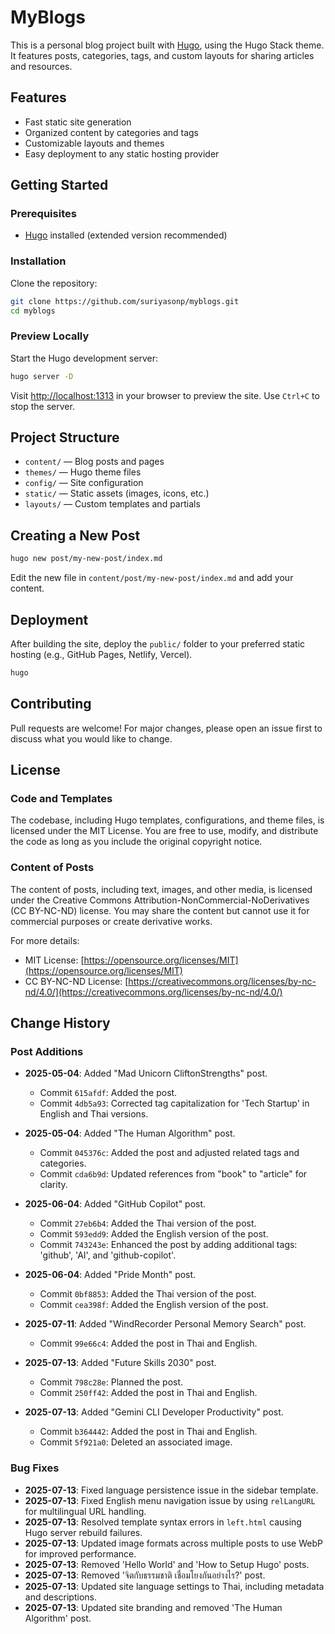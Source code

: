 # MyBlogs

This is a personal blog project built with [Hugo](https://gohugo.io/), using the Hugo Stack theme. It features posts, categories, tags, and custom layouts for sharing articles and resources.

## Features

- Fast static site generation
- Organized content by categories and tags
- Customizable layouts and themes
- Easy deployment to any static hosting provider

## Getting Started

### Prerequisites

- [Hugo](https://gohugo.io/getting-started/installing/) installed (extended version recommended)

### Installation

Clone the repository:

```bash
git clone https://github.com/suriyasonp/myblogs.git
cd myblogs
```

### Preview Locally

Start the Hugo development server:

```bash
hugo server -D
```

Visit [http://localhost:1313](http://localhost:1313) in your browser to preview the site. Use `Ctrl+C` to stop the server.

## Project Structure

- `content/` — Blog posts and pages
- `themes/` — Hugo theme files
- `config/` — Site configuration
- `static/` — Static assets (images, icons, etc.)
- `layouts/` — Custom templates and partials

## Creating a New Post

```bash
hugo new post/my-new-post/index.md
```

Edit the new file in `content/post/my-new-post/index.md` and add your content.

## Deployment

After building the site, deploy the `public/` folder to your preferred static hosting (e.g., GitHub Pages, Netlify, Vercel).

```bash
hugo
```

## Contributing

Pull requests are welcome! For major changes, please open an issue first to discuss what you would like to change.

## License

### Code and Templates
The codebase, including Hugo templates, configurations, and theme files, is licensed under the MIT License. You are free to use, modify, and distribute the code as long as you include the original copyright notice.

### Content of Posts
The content of posts, including text, images, and other media, is licensed under the Creative Commons Attribution-NonCommercial-NoDerivatives (CC BY-NC-ND) license. You may share the content but cannot use it for commercial purposes or create derivative works.

For more details:
- MIT License: [https://opensource.org/licenses/MIT](https://opensource.org/licenses/MIT)
- CC BY-NC-ND License: [https://creativecommons.org/licenses/by-nc-nd/4.0/](https://creativecommons.org/licenses/by-nc-nd/4.0/)

## Change History

### Post Additions

- **2025-05-04**: Added "Mad Unicorn CliftonStrengths" post.
  - Commit `615afdf`: Added the post.
  - Commit `4db5a93`: Corrected tag capitalization for 'Tech Startup' in English and Thai versions.

- **2025-05-04**: Added "The Human Algorithm" post.
  - Commit `045376c`: Added the post and adjusted related tags and categories.
  - Commit `cda6b9d`: Updated references from "book" to "article" for clarity.

- **2025-06-04**: Added "GitHub Copilot" post.
  - Commit `27eb6b4`: Added the Thai version of the post.
  - Commit `593edd9`: Added the English version of the post.
  - Commit `743243e`: Enhanced the post by adding additional tags: 'github', 'AI', and 'github-copilot'.

- **2025-06-04**: Added "Pride Month" post.
  - Commit `0bf8853`: Added the Thai version of the post.
  - Commit `cea398f`: Added the English version of the post.

- **2025-07-11**: Added "WindRecorder Personal Memory Search" post.
  - Commit `99e66c4`: Added the post in Thai and English.

- **2025-07-13**: Added "Future Skills 2030" post.
  - Commit `798c28e`: Planned the post.
  - Commit `250ff42`: Added the post in Thai and English.

- **2025-07-13**: Added "Gemini CLI Developer Productivity" post.
  - Commit `b364442`: Added the post in Thai and English.
  - Commit `5f921a0`: Deleted an associated image.

### Bug Fixes

- **2025-07-13**: Fixed language persistence issue in the sidebar template.
- **2025-07-13**: Fixed English menu navigation issue by using `relLangURL` for multilingual URL handling.
- **2025-07-13**: Resolved template syntax errors in `left.html` causing Hugo server rebuild failures.
- **2025-07-13**: Updated image formats across multiple posts to use WebP for improved performance.
- **2025-07-13**: Removed 'Hello World' and 'How to Setup Hugo' posts.
- **2025-07-13**: Removed 'จิตกับธรรมชาติ เชื่อมโยงกันอย่างไร?' post.
- **2025-07-13**: Updated site language settings to Thai, including metadata and descriptions.
- **2025-07-13**: Updated site branding and removed 'The Human Algorithm' post.
